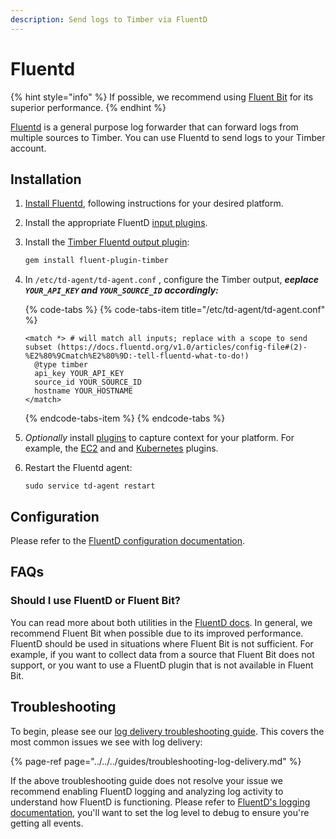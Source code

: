 ```yaml
---
description: Send logs to Timber via FluentD
---
```


# Fluentd

{% hint style="info" %}
If possible, we recommend using [Fluent Bit](../fluent-bit.md) for its superior performance.
{% endhint %}

[Fluentd](https://www.fluentd.org/) is a general purpose log forwarder that can forward logs from multiple sources to Timber. You can use Fluentd to send logs to your Timber account.

## Installation

1. [Install Fluentd](https://docs.fluentd.org/v1.0/categories/installation), following instructions for your desired platform.
2. Install the appropriate FluentD [input plugins](https://docs.fluentd.org/v1.0/articles/input-plugin-overview#list-of-input-plugins).
3. Install the [Timber Fluentd output plugin](https://github.com/timberio/fluent-plugin-timber):  


   ```bash
   gem install fluent-plugin-timber
   ```

4. In `/etc/td-agent/td-agent.conf` , configure the Timber output, _**eeplace `YOUR_API_KEY` and `YOUR_SOURCE_ID` accordingly:**_



   {% code-tabs %}
   {% code-tabs-item title="/etc/td-agent/td-agent.conf" %}
   ```markup
   <match *> # will match all inputs; replace with a scope to send subset (https://docs.fluentd.org/v1.0/articles/config-file#(2)-%E2%80%9Cmatch%E2%80%9D:-tell-fluentd-what-to-do!)
     @type timber
     api_key YOUR_API_KEY
     source_id YOUR_SOURCE_ID
     hostname YOUR_HOSTNAME
   </match>
   ```
   {% endcode-tabs-item %}
   {% endcode-tabs %}

5. _Optionally_ install [plugins](https://www.fluentd.org/plugins) to capture context for your platform. For example, the [EC2](https://github.com/takus/fluent-plugin-ec2-metadata) and and [Kubernetes](https://github.com/fabric8io/fluent-plugin-kubernetes_metadata_filter) plugins.
6. Restart the Fluentd agent:  


   ```text
   sudo service td-agent restart
   ```

## Configuration

Please refer to the [FluentD configuration documentation](https://docs.fluentd.org/v0.12/articles/config-file).

## FAQs

### Should I use FluentD or Fluent Bit?

You can read more about both utilities in the [FluentD docs](https://docs.fluentbit.io/manual/about/fluentd_and_fluentbit). In general, we recommend Fluent Bit when possible due to its improved performance. FluentD should be used in situations where Fluent Bit is not sufficient. For example, if you want to collect data from a source that Fluent Bit does not support, or you want to use a FluentD plugin that is not available in Fluent Bit.

## Troubleshooting

To begin, please see our [log delivery troubleshooting guide](../../../guides/troubleshooting-log-delivery.md). This covers the most common issues we see with log delivery:

{% page-ref page="../../../guides/troubleshooting-log-delivery.md" %}

If the above troubleshooting guide does not resolve your issue we recommend enabling FluentD logging and analyzing log activity to understand how FluentD is functioning. Please refer to [FluentD's logging documentation](https://docs.fluentd.org/v1.0/articles/logging), you'll want to set the log level to debug to ensure you're getting all events.

